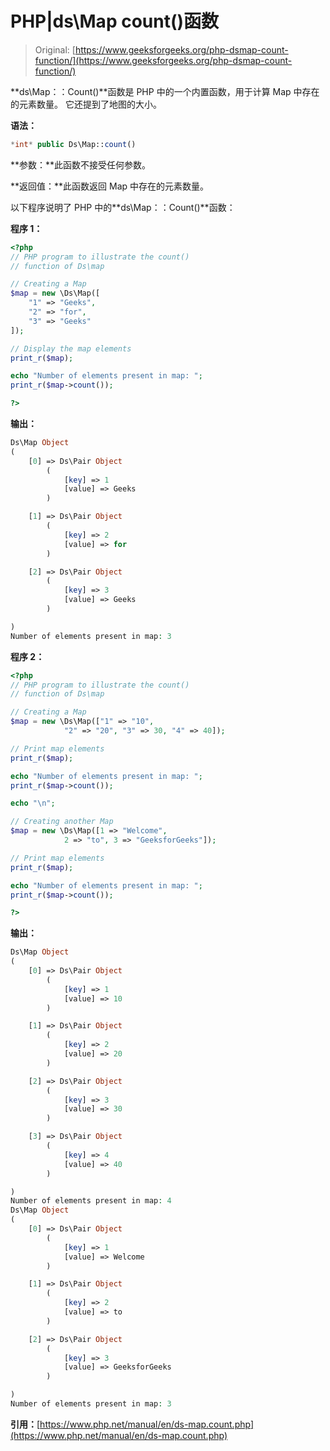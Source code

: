 # PHP|ds\Map count()函数

> Original: [https://www.geeksforgeeks.org/php-dsmap-count-function/](https://www.geeksforgeeks.org/php-dsmap-count-function/)

**ds\Map：：Count()**函数是 PHP 中的一个内置函数，用于计算 Map 中存在的元素数量。 它还提到了地图的大小。

**语法：**

```php
*int* public Ds\Map::count()
```

**参数：**此函数不接受任何参数。

**返回值：**此函数返回 Map 中存在的元素数量。

以下程序说明了 PHP 中的**ds\Map：：Count()**函数：

**程序 1：**

```php
<?php 
// PHP program to illustrate the count() 
// function of Ds\map 

// Creating a Map 
$map = new \Ds\Map([
    "1" => "Geeks",  
    "2" => "for",
    "3" => "Geeks"
]); 

// Display the map elements
print_r($map); 

echo "Number of elements present in map: ";
print_r($map->count());

?> 
```

**输出：**

```php
Ds\Map Object
(
    [0] => Ds\Pair Object
        (
            [key] => 1
            [value] => Geeks
        )

    [1] => Ds\Pair Object
        (
            [key] => 2
            [value] => for
        )

    [2] => Ds\Pair Object
        (
            [key] => 3
            [value] => Geeks
        )

)
Number of elements present in map: 3

```

**程序 2：**

```php
<?php 
// PHP program to illustrate the count() 
// function of Ds\map 

// Creating a Map 
$map = new \Ds\Map(["1" => "10", 
            "2" => "20", "3" => 30, "4" => 40]); 

// Print map elements
print_r($map); 

echo "Number of elements present in map: ";
print_r($map->count());

echo "\n";

// Creating another Map 
$map = new \Ds\Map([1 => "Welcome", 
            2 => "to", 3 => "GeeksforGeeks"]); 

// Print map elements
print_r($map); 

echo "Number of elements present in map: ";
print_r($map->count());

?> 
```

**输出：**

```php
Ds\Map Object
(
    [0] => Ds\Pair Object
        (
            [key] => 1
            [value] => 10
        )

    [1] => Ds\Pair Object
        (
            [key] => 2
            [value] => 20
        )

    [2] => Ds\Pair Object
        (
            [key] => 3
            [value] => 30
        )

    [3] => Ds\Pair Object
        (
            [key] => 4
            [value] => 40
        )

)
Number of elements present in map: 4
Ds\Map Object
(
    [0] => Ds\Pair Object
        (
            [key] => 1
            [value] => Welcome
        )

    [1] => Ds\Pair Object
        (
            [key] => 2
            [value] => to
        )

    [2] => Ds\Pair Object
        (
            [key] => 3
            [value] => GeeksforGeeks
        )

)
Number of elements present in map: 3

```

**引用：**[https://www.php.net/manual/en/ds-map.count.php](https://www.php.net/manual/en/ds-map.count.php)